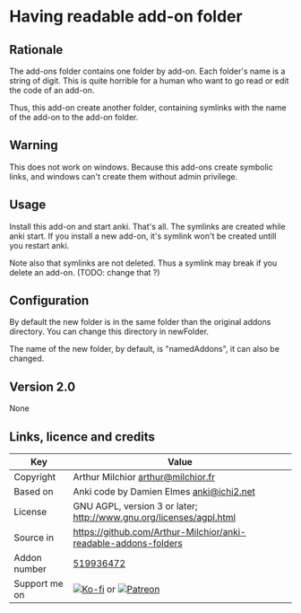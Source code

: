 # Having readable add-on folder
## Rationale
The add-ons folder contains one folder by add-on. Each folder's name
is a string of digit. This is quite horrible for a human who want to
go read or edit the code of an add-on.

Thus, this add-on create another folder, containing symlinks with the
name of the add-on to the add-on folder.

## Warning
This does not work on windows. Because this add-ons create symbolic
links, and windows can't create them without admin privilege.

## Usage
Install this add-on and start anki. That's all. The symlinks are
created while anki start. If you install a new add-on, it's symlink
won't be created untill you restart anki.

Note also that symlinks are not deleted. Thus a symlink may break if
you delete an add-on. (TODO: change that ?)

## Configuration
By default the new folder is in the same folder than the original
addons directory. You can change this directory in newFolder.

The name of the new folder, by default, is "namedAddons", it can also
be changed.

## Version 2.0
None

## Links, licence and credits

Key         |Value
------------|-------------------------------------------------------------------
Copyright   | Arthur Milchior <arthur@milchior.fr>
Based on    | Anki code by Damien Elmes <anki@ichi2.net>
License     | GNU AGPL, version 3 or later; http://www.gnu.org/licenses/agpl.html
Source in   | https://github.com/Arthur-Milchior/anki-readable-addons-folders
Addon number| [519936472](https://ankiweb.net/shared/info/519936472)
Support me on| [![Ko-fi](https://ko-fi.com/img/Kofi_Logo_Blue.svg)](https://Ko-fi.com/arthurmilchior) or [![Patreon](http://www.milchior.fr/patreon.png)](https://www.patreon.com/bePatron?u=146206)
